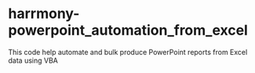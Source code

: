 # harrmony-powerpoint_automation_from_excel
This code help automate and bulk produce PowerPoint reports from Excel data using VBA
